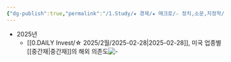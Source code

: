 ```yaml
---
{"dg-publish":true,"permalink":"/1.Study/★ 경제/★ 매크로/☆ 정치,소문,지정학/무역전쟁/","created":"2025-02-28T15:11:52.512+09:00","updated":"2025-06-03T20:07:19.873+09:00"}
---
```



- 2025년
	- [[0.DAILY Invest/☆ 2025/2월/2025-02-28\|2025-02-28]], 미국 업종별 [[중간재\|중간재]]의 해외 의존도![-](/img/user/attachments/Pasted%20image%2020250228151219.png)